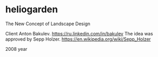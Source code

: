 # heliogarden
The New Concept of Landscape Design

Client Anton Bakulev. https://ru.linkedin.com/in/bakulev
The idea was approved by Sepp Holzer. https://en.wikipedia.org/wiki/Sepp_Holzer

2008 year
